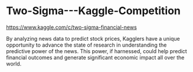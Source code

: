# Two-Sigma---Kaggle-Competition

https://www.kaggle.com/c/two-sigma-financial-news

By analyzing news data to predict stock prices, Kagglers have a unique opportunity to advance the state of research in understanding the predictive power of the news. This power, if harnessed, could help predict financial outcomes and generate significant economic impact all over the world.

